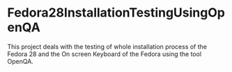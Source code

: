 # Fedora28InstallationTestingUsingOpenQA
This project deals with the testing of whole installation process of the Fedora 28 and the On screen Keyboard of the Fedora using the tool OpenQA.


